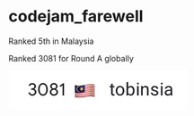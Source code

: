 # codejam_farewell

Ranked 5th in Malaysia

Ranked 3081 for Round A globally

<img src="Ranking.jpeg">

